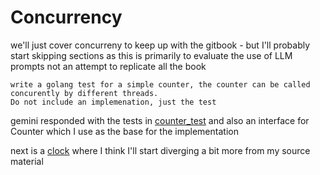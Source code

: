 # Concurrency

we'll just cover concurreny to keep up with the gitbook - but I'll probably start skipping sections
as this is primarily to evaluate the use of LLM prompts not an attempt to replicate all the book

````aiprompt
write a golang test for a simple counter, the counter can be called concurently by different threads. 
Do not include an implemenation, just the test
````

gemini responded with the tests in [counter_test](counter_test.go) and also an interface for Counter which 
I use as the base for the implementation

next is a [clock](../clock) where I think I'll start diverging a bit more from my source material